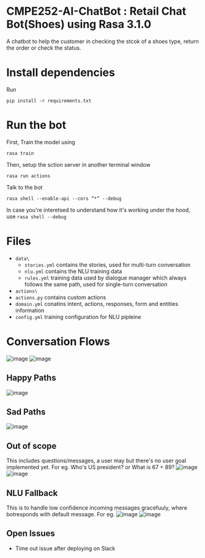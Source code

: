 # CMPE252-AI-ChatBot : Retail Chat Bot(Shoes) using Rasa 3.1.0

A chatbot to help the customer in checking the stcok of a shoes type, return the order or check the status.


# Install dependencies
Run

```
pip install -r requirements.txt
```

# Run the bot

First, Train the model using 
```
rasa train
```

Then, setup the sction server in another terminal window 
```
rasa run actions
```

Talk to the bot
```
rasa shell --enable-api --cors “*” --debug
```

In case you're interetsed to understand how it's working under the hood, use `rasa shell --debug`


# Files
  - `data\`
    - `stories.yml` contains the stories, used for multi-turn conversation
    - `nlu.yml` contains the NLU training data
    - `rules.yml` training data used by dialogue manager which always follows the same path, used for single-turn conversation
  - `actions\`
   - `actions.py` contains custom actions
  - `domain.yml` conatins intent, actions, responses, form and entities information
  - `config.yml` training configuration for NLU pipleine

# Conversation Flows
![image](https://user-images.githubusercontent.com/90728105/166392485-d2caf8e4-4d06-45cd-b70d-a5c02f047933.png)
![image](https://user-images.githubusercontent.com/90728105/166414757-6621dc21-4b0f-4f02-af25-8fef5a037f6b.png)

  ## Happy Paths
 ![image](https://user-images.githubusercontent.com/90728105/166414710-094e3470-554d-46ce-b650-4ec5b20af443.png)
 
  
  ## Sad Paths
   ![image](https://user-images.githubusercontent.com/90728105/166414663-c487d9c9-e4c0-44dc-b590-028de11f8501.png)

  ## Out of scope
   This includes questions/messages, a user may but there's no user goal implemented yet. 
   For eg. Who's US president? or What is 67 + 89?
   ![image](https://user-images.githubusercontent.com/90728105/166393306-75f81132-bae2-4bc6-ba77-909d4919273b.png)
   ![image](https://user-images.githubusercontent.com/90728105/166417284-cef9c7fa-b425-4717-8da0-37d703c2fafb.png)

     
   ## NLU Fallback
   This is to handle low confidence incoming messages gracefuuly, where botresponds with default message.
   For eg. 
   ![image](https://user-images.githubusercontent.com/90728105/166415931-938d3fdb-1a20-4382-91b0-ec24ad59f97b.png)
   ![image](https://user-images.githubusercontent.com/90728105/166417181-a73d19af-b279-4251-b150-50e4e8e758c0.png)
   
   
   ## Open Issues
   - Time out issue after deploying on Slack


            
  
  

